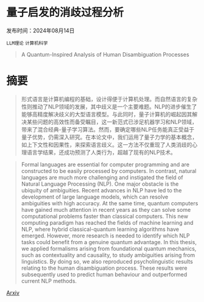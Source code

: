 # 量子启发的消歧过程分析

发布时间：2024年08月14日

`LLM理论` `计算机科学`

> A Quantum-Inspired Analysis of Human Disambiguation Processes

# 摘要

> 形式语言是计算机编程的基础，设计得便于计算机处理。而自然语言的复杂性则推动了NLP领域的发展，其中歧义是一个主要难题。NLP的进步催生了能够高精度解决歧义的大型语言模型。与此同时，量子计算机的崛起因其解决某些问题的高效性而备受瞩目，这一新范式已涉足机器学习和NLP领域，带来了混合经典-量子学习算法。然而，要确定哪些NLP任务能真正受益于量子优势，仍需深入研究。在本论文中，我们运用了量子力学的基本概念，如上下文性和因果性，来探索语言歧义。这一方法不仅重现了人类消歧的心理语言学结果，还成功预测了人类行为，超越了现有的NLP技术。

> Formal languages are essential for computer programming and are constructed to be easily processed by computers. In contrast, natural languages are much more challenging and instigated the field of Natural Language Processing (NLP). One major obstacle is the ubiquity of ambiguities. Recent advances in NLP have led to the development of large language models, which can resolve ambiguities with high accuracy. At the same time, quantum computers have gained much attention in recent years as they can solve some computational problems faster than classical computers. This new computing paradigm has reached the fields of machine learning and NLP, where hybrid classical-quantum learning algorithms have emerged. However, more research is needed to identify which NLP tasks could benefit from a genuine quantum advantage. In this thesis, we applied formalisms arising from foundational quantum mechanics, such as contextuality and causality, to study ambiguities arising from linguistics. By doing so, we also reproduced psycholinguistic results relating to the human disambiguation process. These results were subsequently used to predict human behaviour and outperformed current NLP methods.

[Arxiv](https://arxiv.org/abs/2408.07402)